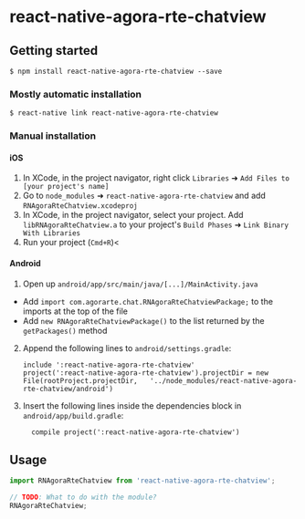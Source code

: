 
# react-native-agora-rte-chatview

## Getting started

`$ npm install react-native-agora-rte-chatview --save`

### Mostly automatic installation

`$ react-native link react-native-agora-rte-chatview`

### Manual installation


#### iOS

1. In XCode, in the project navigator, right click `Libraries` ➜ `Add Files to [your project's name]`
2. Go to `node_modules` ➜ `react-native-agora-rte-chatview` and add `RNAgoraRteChatview.xcodeproj`
3. In XCode, in the project navigator, select your project. Add `libRNAgoraRteChatview.a` to your project's `Build Phases` ➜ `Link Binary With Libraries`
4. Run your project (`Cmd+R`)<

#### Android

1. Open up `android/app/src/main/java/[...]/MainActivity.java`
  - Add `import com.agorarte.chat.RNAgoraRteChatviewPackage;` to the imports at the top of the file
  - Add `new RNAgoraRteChatviewPackage()` to the list returned by the `getPackages()` method
2. Append the following lines to `android/settings.gradle`:
  	```
  	include ':react-native-agora-rte-chatview'
  	project(':react-native-agora-rte-chatview').projectDir = new File(rootProject.projectDir, 	'../node_modules/react-native-agora-rte-chatview/android')
  	```
3. Insert the following lines inside the dependencies block in `android/app/build.gradle`:
  	```
      compile project(':react-native-agora-rte-chatview')
  	```


## Usage
```javascript
import RNAgoraRteChatview from 'react-native-agora-rte-chatview';

// TODO: What to do with the module?
RNAgoraRteChatview;
```
  